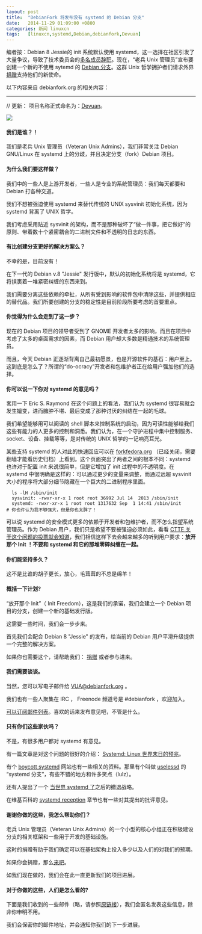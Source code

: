 ```yaml
---
layout: post
title:	"DebianFork 将发布没有 systemd 的 Debian 分支"
date:	2014-11-29 01:09:00 +0800 
categories:	新闻 linuxcn 
tags:	[linuxcn,systemd,Debian,debianfork,Devuan]
---
```



编者按：Debian 8 Jessie的 init 系统默认使用 systemd，这一选择在社区引发了大量争议，导致了技术委员会的[多名成员辞职](http://linux.cn/article-4256-1.html)。现在，“老兵 Unix 管理员”宣布要创建一个新的不使用 sytemd 的 [Debian 分支](http://debianfork.org/)。这群 Unix 哲学拥护者们请求外界[捐赠](http://debianfork.org/donate.html)支持他们的新使命。


以下内容来自 debianfork.org 的相关内容：




---


// 更新： 项目名称正式命名为：[Devuan](https://devuan.org/)。


![](/Asserts/Images//attachment/album/201411/29/010211lt44nnckfkzakd4m.png)


#### 我们是谁？！


我们是老兵 Unix 管理员（Veteran Unix Admins），我们非常关注 Debian GNU/Linux 在 systemd 上的分歧，并且决定分支（fork）Debian 项目。


#### 为什么我们要这样做？


我们中的一些人是上游开发者，一些人是专业的系统管理员：我们每天都要和 Debian 打各种交道。


我们不想被强迫使用 systemd 来替代传统的 UNIX sysvinit 初始化系统，因为 systemd 背离了 UNIX 哲学。


我们考虑采用贴近 sysvinit 的架构，而不是那种破坏了“做一件事，把它做好”的原则、带着数十个紧密耦合的二进制文件和不透明的日志的东西。


#### 有比创建分支更好的解决方案么？


不幸的是，目前没有！


在下一代的 Debian v.8 "Jessie" 发行版中，默认的初始化系统将是 systemd，它将挟裹着一堆紧密纠缠的东西来到。


我们需要分离这些依赖的牵扯，从所有受到影响的软件包中清除这些，并提供相应的替代品。我们所要创建的分支的稳定性是目前阶段所要考虑的首要重点。


#### 你觉得为什么会走到了这一步？


现在的 Debian 项目的领导者受到了 GNOME 开发者太多的影响，而且在项目中考虑了太多的桌面需求的因素，而 Debian 用户却大多数是精通技术的系统管理员。


而且，今天 Debian 正逐渐背离自己最初愿景，也是开源软件的基石：用户至上。这到底是怎么了？所谓的“do-ocracy”开发者和包维护者正在给用户强加他们的选择。


#### 你可以说一下你对 systemd 的意见吗？


套用一下 Eric S. Raymond 在这个问题上的看法，我们认为 systemd 很容易就会发生嬗变，进而臃肿不堪、最后变成了那种讨厌的纠结在一起的毛球。


我们希望能够用可以阅读的 shell 脚本来控制系统的启动，因为可读性能够给我们这些有能力的人更多的控制和洞悉。我们认为，在一个守护进程中集中控制服务、socket、设备、挂载等等，是对传统的 UNIX 哲学的一记响亮耳光。


某些支持 systemd 的人对此的快速回应可以在 [forkfedora.org](https://web.archive.org/web/20141020161905/http://forkfedora.org/) （已经关闭，需要翻墙才能看历史归档）上看到。这个页面突出了两者之间的根本不同：systemd 也许对于配置 init 来说很简单，但是它增加了 init 过程中的不透明度。在 systemd 中很明确是这样的：可以通过更少的变量来调整，而通过远超 sysvinit 大小的程序将大部分细节隐藏在一个巨大的二进制程序里面。 



```
  ls -lH /sbin/init
  sysvinit: -rwxr-xr-x 1 root root 36992 Jul 14  2013 /sbin/init
  systemd: -rwxr-xr-x 1 root root 1317632 Sep  1 14:41 /sbin/init
# 你也许认为我不够强大，但是你也太胖了！
```

可以说 systemd 的安全模式更多的依赖于开发者和包维护者，而不怎么指望系统管理员。作为 Debian 用户，我们只是希望不要被强迫必须如此，看看 [CTTE 关于这个问题的投票就会知道](https://news.ycombinator.com/item?id=7203364)，我们相信这样下去会越来越多的听到用户要求：**放开那个 Init ！不要和 systemd 和它的那堆零碎纠缠在一起。**


#### 你们能坚持多久？


这不是比谁的胡子更长，放心，毛茸茸的不总是绵羊！


#### 概括一下计划?


“放开那个 Init”（ Init Freedom），这是我们的承诺，我们会建立一个 Debian 项目的分支，创建一个新的基础发行版。


这需要一些时间，我们会一步步来。


首先我们会配合 Debian 8 "Jessie" 的发布，给当前的 Debian 用户平滑升级提供一个完整的解决方案。


如果你也需要这个，请帮助我们： [捐赠](http://debianfork.org/donate.html) 或者参与进来。


#### 我们需要谈谈。


当然，您可以写电子邮件给 [VUA@debianfork.org](mailto:VUA@debianfork.org) 。


我们也有一些人聚集在 IRC ， Freenode 频道号是 #debianfork ，欢迎加入。


[可以订阅邮件列表](https://mailinglists.dyne.org/cgi-bin/mailman/listinfo/dng)。喜欢的话来发布意见吧，不管是什么。


#### 只有你们这些家伙吗？


不是，有很多用户都对 systemd 有意见。


有一篇文章是对这个问题的很好的介绍： [Systemd: Linux 世界末日的预兆](http://www.infoworld.com/article/2608798/Asserts/Images/-center/systemd--harbinger-of-the-linux-apocalypse.html)。


有个 [boycott systemd](http://boycottsystemd.org/) 网站也有一些相关的资料。那里有个叫做 [uselessd](http://uselessd.darknedgy.net/) 的 “systemd 分支”，有些不错的地方和许多笑点（lulz）。


还有人提出了一个 [当世界 systemd 了](http://the-world-after-systemd.ungleich.ch/)之后的撤退战略。


在维基百科的 [systemd reception](http://en.m.wikipedia.org/wiki/Systemd#Reception) 章节也有一些对其提出的批评意见。


#### 谢谢你做的这些，我怎么帮助你们？


老兵 Unix 管理员（Veteran Unix Admins）的一个小型的核心小组正在积极建设分支的相关框架和一些用于开发的基础设施。


这时的捐赠有助于我们确定可以在基础架构上投入多少以及人们的对我们的预期。


如果你会捐赠，那么[来吧](http://debianfork.org/donate.html)。


如我们现在做的，我们会在此一直更新我们的项目进展。


#### 对于你做的这些，人们是怎么看的?


下面是我们收到的一些邮件（略，请参照[原链接](http://debianfork.org/)），我们会匿名发表这些信息，除非你申明不用。


我们会保密你的邮件地址，并会通知你我们的下一步进展。
